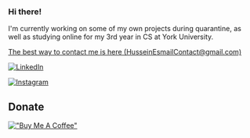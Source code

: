 ### Hi there!

<p>
I'm currently working on some of my own projects during quarantine, as well as studying online for my 3rd year in CS at York University.
</p>
<p>
<a href="mailto:HusseinEsmailContact@gmail.com">The best way to contact me is here (HusseinEsmailContact@gmail.com)</a>
</p>


<div>
	<p><a href="https://www.linkedin.com/in/husseinxyz"><img src="https://img.shields.io/badge/LinkedIn--_.svg?style=flat&logo=linkedin" alt="LinkedIn"</a></p>
	<p><a href="https://www.instagram.com/husseinesmailcode"><img src="https://img.shields.io/badge/Instagram--_.svg?style=flat&logo=instagram" alt="Instagram"></a></p>
<div>

## Donate
[!["Buy Me A Coffee"](https://www.buymeacoffee.com/assets/img/custom_images/orange_img.png)](https://www.buymeacoffee.com/husseinesmail)

